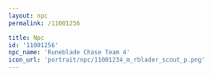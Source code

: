 ```yaml
---
layout: npc
permalink: /11001256

title: Npc
id: '11001256'
npc_name: 'Runeblade Chase Team 4'
icon_url: 'portrait/npc/11001234_m_rblader_scout_p.png'
---
```


